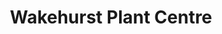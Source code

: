 ---
title: "Wakehurst Plant Centre"
url: /haywards-heath/wakehurst-plant-centre/
shop: garden centre
---